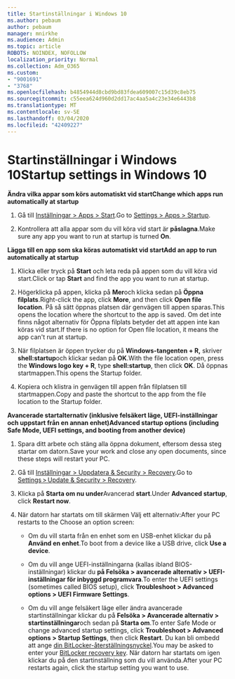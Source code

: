 ```yaml
---
title: Startinställningar i Windows 10
ms.author: pebaum
author: pebaum
manager: mnirkhe
ms.audience: Admin
ms.topic: article
ROBOTS: NOINDEX, NOFOLLOW
localization_priority: Normal
ms.collection: Adm_O365
ms.custom:
- "9001691"
- "3768"
ms.openlocfilehash: b4854944d8cbd9bd83fdea609007c15d39c8eb75
ms.sourcegitcommit: c55eea624d960d2dd17ac4aa5a4c23e34e6443b8
ms.translationtype: MT
ms.contentlocale: sv-SE
ms.lasthandoff: 03/04/2020
ms.locfileid: "42409227"
---
```

# <a name="startup-settings-in-windows-10"></a><span data-ttu-id="b1a99-102">Startinställningar i Windows 10</span><span class="sxs-lookup"><span data-stu-id="b1a99-102">Startup settings in Windows 10</span></span>

<span data-ttu-id="b1a99-103">**Ändra vilka appar som körs automatiskt vid start**</span><span class="sxs-lookup"><span data-stu-id="b1a99-103">**Change which apps run automatically at startup**</span></span>

1. <span data-ttu-id="b1a99-104">Gå till [Inställningar > Apps > Start](ms-settings:startupapps?activationSource=GetHelp).</span><span class="sxs-lookup"><span data-stu-id="b1a99-104">Go to [Settings > Apps > Startup](ms-settings:startupapps?activationSource=GetHelp).</span></span>

2. <span data-ttu-id="b1a99-105">Kontrollera att alla appar som du vill köra vid start är **påslagna**.</span><span class="sxs-lookup"><span data-stu-id="b1a99-105">Make sure any app you want to run at startup is turned **On**.</span></span>

<span data-ttu-id="b1a99-106">**Lägga till en app som ska köras automatiskt vid start**</span><span class="sxs-lookup"><span data-stu-id="b1a99-106">**Add an app to run automatically at startup**</span></span>

1. <span data-ttu-id="b1a99-107">Klicka eller tryck på **Start** och leta reda på appen som du vill köra vid start.</span><span class="sxs-lookup"><span data-stu-id="b1a99-107">Click or tap **Start** and find the app you want to run at startup.</span></span>

2. <span data-ttu-id="b1a99-108">Högerklicka på appen, klicka på **Mer**och klicka sedan på **Öppna filplats**.</span><span class="sxs-lookup"><span data-stu-id="b1a99-108">Right-click the app, click **More**, and then click **Open file location**.</span></span> <span data-ttu-id="b1a99-109">På så sätt öppnas platsen där genvägen till appen sparas.</span><span class="sxs-lookup"><span data-stu-id="b1a99-109">This opens the location where the shortcut to the app is saved.</span></span> <span data-ttu-id="b1a99-110">Om det inte finns något alternativ för Öppna filplats betyder det att appen inte kan köras vid start.</span><span class="sxs-lookup"><span data-stu-id="b1a99-110">If there is no option for Open file location, it means the app can't run at startup.</span></span>

3. <span data-ttu-id="b1a99-111">När filplatsen är öppen trycker du på **Windows-tangenten + R,** skriver **shell:startup**och klickar sedan på **OK**.</span><span class="sxs-lookup"><span data-stu-id="b1a99-111">With the file location open, press the **Windows logo key  + R**, type **shell:startup**, then click **OK**.</span></span> <span data-ttu-id="b1a99-112">Då öppnas startmappen.</span><span class="sxs-lookup"><span data-stu-id="b1a99-112">This opens the Startup folder.</span></span>

4. <span data-ttu-id="b1a99-113">Kopiera och klistra in genvägen till appen från filplatsen till startmappen.</span><span class="sxs-lookup"><span data-stu-id="b1a99-113">Copy and paste the shortcut to the app from the file location to the Startup folder.</span></span>

<span data-ttu-id="b1a99-114">**Avancerade startalternativ (inklusive felsäkert läge, UEFI-inställningar och uppstart från en annan enhet)**</span><span class="sxs-lookup"><span data-stu-id="b1a99-114">**Advanced startup options (including Safe Mode, UEFI settings, and booting from another device)**</span></span>

1. <span data-ttu-id="b1a99-115">Spara ditt arbete och stäng alla öppna dokument, eftersom dessa steg startar om datorn.</span><span class="sxs-lookup"><span data-stu-id="b1a99-115">Save your work and close any open documents, since these steps will restart your PC.</span></span>

2. <span data-ttu-id="b1a99-116">Gå till [Inställningar > Uppdatera & Security > Recovery](ms-settings:recovery?activationSource=GetHelp).</span><span class="sxs-lookup"><span data-stu-id="b1a99-116">Go to [Settings > Update & Security > Recovery](ms-settings:recovery?activationSource=GetHelp).</span></span>

3. <span data-ttu-id="b1a99-117">Klicka på **Starta om nu under**Avancerad **start**.</span><span class="sxs-lookup"><span data-stu-id="b1a99-117">Under **Advanced startup**, click **Restart now**.</span></span> 

4. <span data-ttu-id="b1a99-118">När datorn har startats om till skärmen Välj ett alternativ:</span><span class="sxs-lookup"><span data-stu-id="b1a99-118">After your PC restarts to the Choose an option screen:</span></span>

    - <span data-ttu-id="b1a99-119">Om du vill starta från en enhet som en USB-enhet klickar du på **Använd en enhet**.</span><span class="sxs-lookup"><span data-stu-id="b1a99-119">To boot from a device like a USB drive, click **Use a device**.</span></span>

    - <span data-ttu-id="b1a99-120">Om du vill ange UEFI-inställningarna (kallas ibland BIOS-inställningar) klickar du **på Felsöka > avancerade alternativ > UEFI-inställningar för inbyggd programvara**.</span><span class="sxs-lookup"><span data-stu-id="b1a99-120">To enter the UEFI settings (sometimes called BIOS setup), click **Troubleshoot > Advanced options > UEFI Firmware Settings**.</span></span> 

    - <span data-ttu-id="b1a99-121">Om du vill ange felsäkert läge eller ändra avancerade startinställningar klickar du på **Felsöka > Avancerade alternativ > startinställningar**och sedan på **Starta om**.</span><span class="sxs-lookup"><span data-stu-id="b1a99-121">To enter Safe Mode or change advanced startup settings, click **Troubleshoot > Advanced options > Startup Settings**, then click **Restart**.</span></span> <span data-ttu-id="b1a99-122">Du kan bli ombedd att ange [din BitLocker-återställningsnyckel](https://support.microsoft.com/help/4026181/windows-10-find-my-bitlocker-recovery-key).</span><span class="sxs-lookup"><span data-stu-id="b1a99-122">You may be asked to enter your [BitLocker recovery key](https://support.microsoft.com/help/4026181/windows-10-find-my-bitlocker-recovery-key).</span></span> <span data-ttu-id="b1a99-123">När datorn har startats om igen klickar du på den startinställning som du vill använda.</span><span class="sxs-lookup"><span data-stu-id="b1a99-123">After your PC restarts again, click the startup setting you want to use.</span></span>